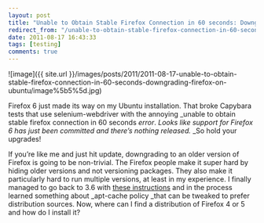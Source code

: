 ```yaml
---
layout: post
title: "Unable to Obtain Stable Firefox Connection in 60 seconds: Downgrading Firefox on Ubuntu"
redirect_from: "/unable-to-obtain-stable-firefox-connection-in-60-seconds-downgrading-firefox-on-ubuntu"
date: 2011-08-17 16:43:33
tags: [testing]
comments: true
---
```

![image]({{ site.url }}/images/posts/2011/2011-08-17-unable-to-obtain-stable-firefox-connection-in-60-seconds-downgrading-firefox-on-ubuntu/image%5b5%5d.jpg)

Firefox 6 just made its way on my Ubuntu installation. That broke Capybara tests that use selenium-webdriver with the annoying _unable to obtain stable firefox connection in 60 seconds _error_. _Looks like support for Firefox 6 has just been committed and there’s nothing released._ _So hold your upgrades!

If you’re like me and just hit update, downgrading to an older version of Firefox is going to be non-trivial. The Firefox people make it super hard by hiding older versions and not versioning packages. They also make it particularly hard to run multiple versions, at least in my experience. I finally managed to go back to 3.6 with [these instructions](http://blog.troyastle.com/2011/06/downgrade-to-firefox-36-on-ubuntu-natty.html) and in the process learned something about  _apt-cache policy _that can be tweaked to prefer distribution sources. Now, where can I find a distribution of Firefox 4 or 5 and how do I install it?
